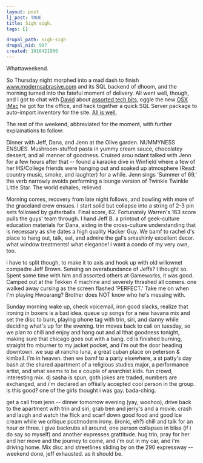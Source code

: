 ```yaml
--- 
layout: post
lj_post: TRUE
title: Sigh sigh.
tags: []

drupal_path: sigh-sigh
drupal_nid: 907
created: 1016421900
---
```

Whattaweekend.

So Thursday night morphed into a mad dash to finish <A HREF="http://www.modernabrasive.com">www.modernsabrasive.com</A> and its SQL backend of dhoom, and the morning turned into the fateful moment of delivery. All went well, though, and I got to chat with <A HREF="http://www.robis.net">David</A> about <A HREF="">assorted tech bits</A>, oggle the new <A HREF="">OSX</A> <A HREF="">iMac</A> he got for the office, and hack together a quick SQL Server package to auto-import inventory for the site. <A HREF="http://www.openstore.com/posters/victoryusaa.jpg">All is well.</A>

The rest of the weekend, abbreviated for the moment, with further explainations to follow:

Dinner with Jeff, Dana, and Jenn at the Olive garden. NUMMYNESS ENSUES. Mushroom-stuffed pasta in yummy cream sauce, chocolatey dessert, and all manner of goodness. Cruised arou ndant talked with Jenn for a few hours after that -- found a karaoke dive in Winfield where a few of her HS/College friends were hanging out and soaked up atmosphere (Read: country music, smoke, and laughter) for a while. Jenn sings 'Summer of 69,' the verb narrowly avoids performing a lounge version of Twinkle Twinkle Little Star. The world exhales, relieved.

Morning comes, recovery from late night follows, and bowling with more of the graceland crew ensues. I start solid but collapse into a string of 2-3 pin sets followed by gutterballs. Final score, 62. Fortunately Warren's 163 score pulls the guys' team through. I hand Jeff B. a printout of geek-culture education materials for Dana, aiding in the cross-culture understanding that is necessary as she dates a high quality Hacker Guy. We bamf to rachel d's place to hang out, talk, eat, and admire the gal's smashinly excellent decor. what window treatments! what elegance! i want a condo of my very own, too.

i have to split though, to make it to axis and hook up with old willownet compadre Jeff Brown. Sensing an overabundance of Jeffs? I thought so. Spent some time with him and assorted others at Gameworks, it was good. Camped out at the Tekken 4 machine and severely thrashed all comers. one walked away cursing as the screen flashed 'PERFECT.' Take me on when I'm playing Hwoarang? Brother does NOT know who he's messing with.

Sunday morning wake up, check voicemail, iron good slacks, realize that ironing in boxers is a bad idea. queue up songs for a new havana mix and set the disc to burn, playing phone tag with trin, siri, and danny while deciding what's up for the evening. trin moves back to cali on tuesday, so we plan to chill and enjoy and hang out and al lthat goodness tonight, making sure that chicago goes out with a bang. cd is finished burning, straight fro mburner to my jacket pocket, and i'm out the door heading downtown. we sup at rancho luna, a great cuban place on peterson & kimball. i'm in heaven. then we bamf to a party elsewhere, a st patty's day bash at the shared apartment of a religious studies major, a performance artist, and what seems to be a couple of anarchist kids. fun crowd, interesting mix. dj sasha is spun, goth jokes are traded, numbers are exchanged, and i'm declared an offiially accepted cool person in the group. is this good? one of the girls thought i was gay. bada-ching.

get a call from jenn -- dinner tomorrow evening (yay, woohoo), drive back to the apartment with trin and siri, grab ben and jerry's and a movie. crash and laugh and watch the flick and scarf down good food and good ice cream while we critique postmodern irony. (ironic, eh?) chill and talk for an hour or three. i give backrubs all around, one person collapses in bliss (if i do say so myself) and another expresses grattitude. hug trin, pray for her and her move and the journey to come, and i'm out in my car, and i'm driving home. Mix disc and streetlines sliding by on the 290 expressway -- weekend done, jeff exhausted. as it should be.
